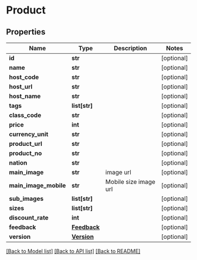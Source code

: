 # Product

## Properties
Name | Type | Description | Notes
------------ | ------------- | ------------- | -------------
**id** | **str** |  | [optional] 
**name** | **str** |  | [optional] 
**host_code** | **str** |  | [optional] 
**host_url** | **str** |  | [optional] 
**host_name** | **str** |  | [optional] 
**tags** | **list[str]** |  | [optional] 
**class_code** | **str** |  | [optional] 
**price** | **int** |  | [optional] 
**currency_unit** | **str** |  | [optional] 
**product_url** | **str** |  | [optional] 
**product_no** | **str** |  | [optional] 
**nation** | **str** |  | [optional] 
**main_image** | **str** | image url | [optional] 
**main_image_mobile** | **str** | Mobile size image url | [optional] 
**sub_images** | **list[str]** |  | [optional] 
**sizes** | **list[str]** |  | [optional] 
**discount_rate** | **int** |  | [optional] 
**feedback** | [**Feedback**](Feedback.md) |  | [optional] 
**version** | [**Version**](Version.md) |  | [optional] 

[[Back to Model list]](../README.md#documentation-for-models) [[Back to API list]](../README.md#documentation-for-api-endpoints) [[Back to README]](../README.md)


